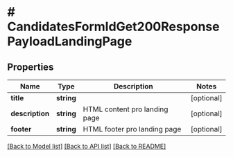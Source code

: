# # CandidatesFormIdGet200ResponsePayloadLandingPage

## Properties

Name | Type | Description | Notes
------------ | ------------- | ------------- | -------------
**title** | **string** |  | [optional]
**description** | **string** | HTML content pro landing page | [optional]
**footer** | **string** | HTML footer pro landing page | [optional]

[[Back to Model list]](../../README.md#models) [[Back to API list]](../../README.md#endpoints) [[Back to README]](../../README.md)
